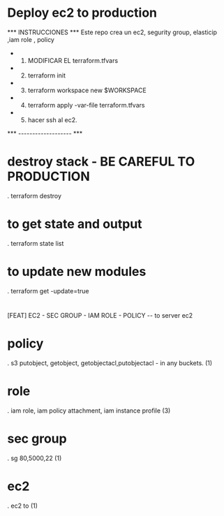 # Deploy ec2 to production
*** INSTRUCCIONES ***
Este repo crea un ec2, segurity group, elasticip ,iam role , policy

- 1. MODIFICAR EL terraform.tfvars
- 2. terraform init
- 3. terraform workspace new    $WORKSPACE
- 4. terraform apply -var-file terraform.tfvars
- 5. hacer ssh al ec2. 

*** ------------------- ***

# destroy stack - BE CAREFUL TO PRODUCTION
 . terraform destroy 
#  to get state and output 
. terraform state list
# to update new modules
. terraform get -update=true
# ###########################
[FEAT] EC2 - SEC GROUP - IAM ROLE - POLICY -- to server ec2 
# policy 
. s3 putobject, getobject, getobjectacl,putobjectacl - in any buckets. (1)
# role
. iam role, iam policy attachment, iam instance profile (3)
# sec group
. sg 80,5000,22	(1)
# ec2
. ec2 to (1)
